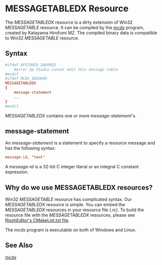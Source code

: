 MESSAGETABLEDX Resource
=======================

The *MESSAGETABLEDX* resource is a dirty extension of Win32 *MESSAGETABLE* resource.
It can be compiled by the [mcdx](https://github.com/katahiromz/RisohEditor/tree/master/mcdx) program, created by Katayama Hirofumi MZ.
The compiled binary data is compatible to Win32 *MESSAGETABLE* resource.


Syntax
------

```rc
#ifdef APSTUDIO_INVOKED
    #error Ap Studio cannot edit this message table.
#endif
#ifdef MCDX_INVOKED
MESSAGETABLEDX
{
    message-statement
    ...
}
#endif
```

*MESSAGETABLEDX* contains one or more *message-statement*'s.


message-statement
-----------------

An *message-statement* is a statement to specify a resource message and has the following syntax:

```rc
message-id, "text"
```

A *message-id* is a 32-bit C integer literal or an integral C constant expression.


Why do we use MESSAGETABLEDX resources?
---------------------------------------

Win32 *MESSAGETABLE* resource has complicated syntax.
Our *MESSAGETABLEDX* resource is simple.
You can embed the *MESSAGETABLEDX* resources in your resource file (.rc).
To build the resource file with the *MESSAGETABLEDX* resources,
please see [RisohEditor's CMakeList.txt file](https://github.com/katahiromz/RisohEditor/blob/master/src/CMakeLists.txt).

The mcdx program is executable on both of Windows and Linux.


See Also
--------

[mcdx](https://github.com/katahiromz/RisohEditor/tree/master/mcdx)

